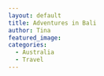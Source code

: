 ```yaml
---
layout: default
title: Adventures in Bali
author: Tina
featured_image:
categories:
  - Australia
  - Travel
---
```

